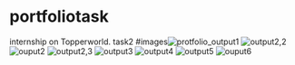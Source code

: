 # portfoliotask
internship on Topperworld. task2
#images![protfolio_output1](https://github.com/shashank960/portfoliotask/assets/141303919/554ed1c5-440e-4105-acf8-9ead665ff3c5)
![output2,2](https://github.com/shashank960/portfoliotask/assets/141303919/feb43142-20a4-4776-9915-cecf8072d763)
![ouput2](https://github.com/shashank960/portfoliotask/assets/141303919/156cdc9c-f303-4fa0-ae4f-016fa5d4a3cd)
![output2,3](https://github.com/shashank960/portfoliotask/assets/141303919/aaa49a61-3cbe-4579-bf2c-312a0e79b986)
![output3](https://github.com/shashank960/portfoliotask/assets/141303919/117ede91-e40d-4e7e-bcb8-bc71a4e57a06)
![output4](https://github.com/shashank960/portfoliotask/assets/141303919/a78cdda4-9c59-455c-9e82-fc73ed5290d9)
![output5](https://github.com/shashank960/portfoliotask/assets/141303919/6036f93c-d124-4394-a9f8-01e99c84ccf3)
![ouput6](https://github.com/shashank960/portfoliotask/assets/141303919/573469c4-664f-4d33-b054-af7575232b69)
